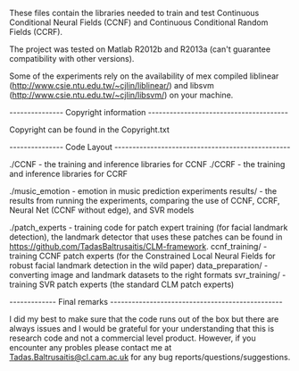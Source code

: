 These files contain the libraries needed to train and test Continuous Conditional Neural Fields (CCNF) and Continuous Conditional Random Fields (CCRF).

The project was tested on Matlab R2012b and R2013a (can't guarantee compatibility with other versions).

Some of the experiments rely on the availability of mex compiled liblinear (http://www.csie.ntu.edu.tw/~cjlin/liblinear/) and libsvm (http://www.csie.ntu.edu.tw/~cjlin/libsvm/) on your machine.

--------------- Copyright information ---------------------------------------

Copyright can be found in the Copyright.txt

--------------- Code Layout -------------------------------------------------


./CCNF - the training and inference libraries for CCNF
./CCRF - the training and inference libraries for CCRF

./music_emotion - emotion in music prediction experiments
    results/ - the results from running the experiments, comparing the use of CCNF, CCRF, Neural Net (CCNF without edge), and SVR models

./patch_experts - training code for patch expert training (for facial landmark detection), the landmark detector that uses these patches can be found in https://github.com/TadasBaltrusaitis/CLM-framework.
    ccnf_training/ - training CCNF patch experts (for the Constrained Local Neural Fields for robust facial landmark detection in the wild paper)
    data_preparation/ - converting image and landmark datasets to the right formats
    svr_training/ - training SVR patch experts (the standard CLM patch experts)

------------- Final remarks ------------------------------------------------

I did my best to make sure that the code runs out of the box but there are always issues and I would be grateful for your understanding that this is research code and not a commercial level product. However, if you encounter any probles please contact me at Tadas.Baltrusaitis@cl.cam.ac.uk for any bug reports/questions/suggestions. 
